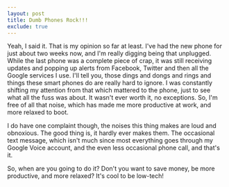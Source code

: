 ```yaml
---
layout: post
title: Dumb Phones Rock!!!
exclude: true
---
```


Yeah, I said it. That is my opinion so far at least. I've had the new phone for just about two weeks now, and I'm really digging being that unplugged. While the last phone was a complete piece of crap, it was still receiving updates and popping up alerts from Facebook, Twitter and then all the Google services I use. I'll tell you, those dings and dongs and rings and things these smart phones do are really hard to ignore. I was constantly shifting my attention from that which mattered to the phone, just to see what all the fuss was about. It wasn't ever worth it, no exceptions. So, I'm free of all that noise, which has made me more productive at work, and more relaxed to boot.

I do have one complaint though, the noises this thing makes are loud and obnoxious. The good thing is, it hardly ever makes them. The occasional text message, which isn't much since most everything goes through my Google Voice account, and the even less occasional phone call, and that's it.

So, when are you going to do it? Don't you want to save money, be more productive, and more relaxed? It's cool to be low-tech!
